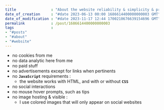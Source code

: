 ```yaml
---
title                : "About the website reliability & simplicity & privacy goals"
date_of_creation     : "#date 2023-06-13 00:00 1686614400000000003 GMT"
date_of_modification : "#date 2023-11-17 12:44 1700210676639154696 GMT"
permalink            : /post/1686614400000000003
tags                 : 
- "#posts"
- "#about" 
- "#website"
---
```


- no cookies from me  
- no data analytic here from me
- no paid stuff
- no advertisements except for links when pertinents 
- no __`JavaScript`__ requirements :
  - the website works with HTML, and with or without __`CSS`__ 
- no social interactions
- no mouse hover prompts, such as tips
- no image hosting & visible :
  - I use colored images that will only appear on social websites
